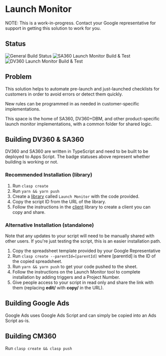 # Launch Monitor

NOTE: This is a work-in-progress. Contact your Google representative for support
in getting this solution to work for you.

## Status

![General Build Status](https://github.com/google-marketing-solutions/margin-protection/actions/workflows/build.yaml/badge.svg)
![SA360 Launch Monitor Build & Test](https://github.com/google-marketing-solutions/margin-protection/actions/workflows/sa360.yaml/badge.svg)
![DV360 Launch Monitor Build & Test](https://github.com/google-marketing-solutions/margin-protection/actions/workflows/dv360.yaml/badge.svg)

## Problem

This solution helps to automate pre-launch and just-launched checklists for
customers in order to avoid errors or detect them quickly.

New rules can be programmed in as needed in customer-specific implementations.

This space is the home of SA360, DV360+DBM, and other product-specific
launch monitor implementations, with a common folder for shared logic.

## Building DV360 & SA360
DV360 and SA360 are written in TypeScript and need to be built to be deployed to
Apps Script. The badge statuses above represent whether building is working or
not.

### Recommended Installation (library)

1. Run `clasp create`
2. Run `yarn && yarn push`
3. Create a [library](https://developers.google.com/apps-script/guides/libraries#create_and_share_a_library) called `Launch Monitor` with the code provided.
4. Copy the script ID from the URL of the library.
5. Follow the instructions in the [client](client) library to create a client you can copy and share.

### Alternative Installation (standalone)

Note that any updates to your script will need to be manually shared with other users.
If you're just testing the script, this is an easier installation path.

1. Copy the spreadsheet template provided by your Google Representative
2. Run `clasp create --parentId=[parentId]` where [parentId] is the ID of the copied spreadsheet.
3. Run `yarn && yarn push` to get your code pushed to the sheet.
4. Follow the instructions on the Launch Monitor tool to complete installation by adding triggers and a Project Number.
5. Give people access to your script in read only and share the link with them (replacing **edit/** with **copy/** in the URL).

## Building Google Ads
Google Ads uses Google Ads Script and can simply be copied into an Ads Script
as-is.

## Building CM360
Run `clasp create && clasp push`
